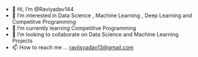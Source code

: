 - 👋 Hi, I’m @Raviyadav144
- 👀 I’m interested in Data Science , Machine Learning , Deep Learning and Competitve Programming
- 🌱 I’m currently learning Competitive Programming
- 💞️ I’m looking to collaborate on Data Science and Machine Learning Projects
- 📫 How to reach me ... raviisyadav13@gmail.com

<!---
Raviyadav144/Raviyadav144 is a ✨ special ✨ repository because its `README.md` (this file) appears on your GitHub profile.
You can click the Preview link to take a look at your changes.
--->
